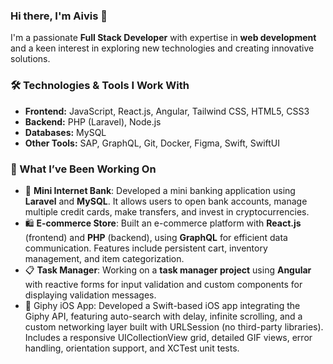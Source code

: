 ### Hi there, I'm Aivis 👋

I'm a passionate **Full Stack Developer** with expertise in **web development** and a keen interest in exploring new technologies and creating innovative solutions.

### 🛠️ Technologies & Tools I Work With
- **Frontend:** JavaScript, React.js, Angular, Tailwind CSS, HTML5, CSS3
- **Backend:** PHP (Laravel), Node.js
- **Databases:** MySQL
- **Other Tools:** SAP, GraphQL, Git, Docker, Figma, Swift, SwiftUI

### 🌟 What I’ve Been Working On
- 🏦 **Mini Internet Bank**: Developed a mini banking application using **Laravel** and **MySQL**. It allows users to open bank accounts, manage multiple credit cards, make transfers, and invest in cryptocurrencies.
- 🛍️ **E-commerce Store**: Built an e-commerce platform with **React.js** (frontend) and **PHP** (backend), using **GraphQL** for efficient data communication. Features include persistent cart, inventory management, and item categorization.
- 📋 **Task Manager**: Working on a **task manager project** using **Angular** with reactive forms for input validation and custom components for displaying validation messages.
- 📱 Giphy iOS App: Developed a Swift-based iOS app integrating the Giphy API, featuring auto-search with delay, infinite scrolling, and a custom networking layer built with URLSession (no third-party libraries). Includes a responsive UICollectionView grid, detailed GIF views, error handling, orientation support, and XCTest unit tests.
